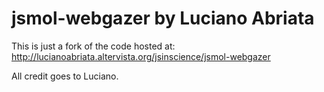 # jsmol-webgazer by Luciano Abriata

This is just a fork of the code hosted at: http://lucianoabriata.altervista.org/jsinscience/jsmol-webgazer

All credit goes to Luciano.
